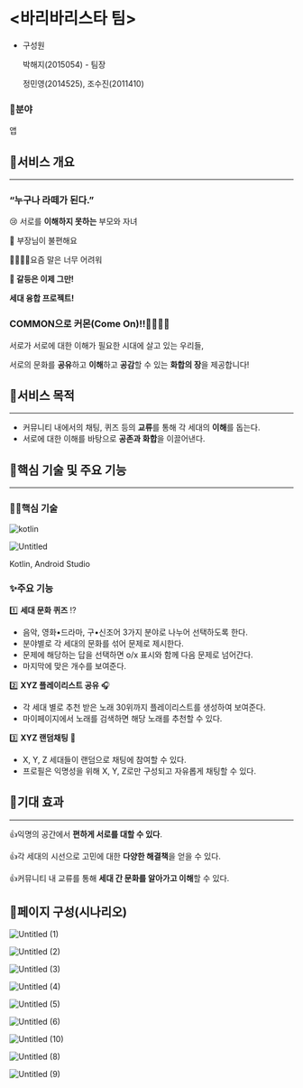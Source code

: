 # <바리바리스타 팀>

- 구성원
    
    박해지(2015054) - 팀장
    
    정민영(2014525), 조수진(2011410)

### 🔹분야

앱

## 🔶서비스 개요

---

### **“누구나 라떼가 된다.”**

😢 서로를 **이해하지 못하는** 부모와 자녀

🤬 부장님이 불편해요

🤷‍♀️🤦‍♀️요즘 말은 너무 어려워

**🙅 갈등은 이제 그만!**

**세대 융합 프로젝트!**

### **COMMON으로 커몬(Come On)!!**🙋‍♀️🙋‍♂️

서로가 서로에 대한 이해가 필요한 시대에 살고 있는 우리들,

서로의 문화를 **공유**하고 **이해**하고 **공감**할 수 있는 **화합의 장**을 제공합니다!

## 🔶서비스 목적

---

- 커뮤니티 내에서의 채팅, 퀴즈 등의 **교류**를 통해 각 세대의 **이해**를 돕는다.
- 서로에 대한 이해를 바탕으로 **공존과 화합**을 이끌어낸다.

## 🔶핵심 기술 및 주요 기능

---

### 🧑‍💻핵심 기술

![kotlin](https://user-images.githubusercontent.com/83302507/187071918-dbcacbd6-d06e-4272-b946-70ee33833a5d.png)

![Untitled](https://user-images.githubusercontent.com/83302507/187071954-4fa437ea-686e-4b65-a81d-0b03f5996eb9.png)

Kotlin, Android Studio

### ✨주요 기능

1️⃣ **세대 문화 퀴즈** ⁉️

- 음악, 영화•드라마, 구•신조어 3가지 분야로 나누어 선택하도록 한다.
- 분야별로 각 세대의 문화를 섞어 문제로 제시한다.
- 문제에 해당하는 답을 선택하면 o/x 표시와 함께 다음 문제로 넘어간다.
- 마지막에 맞은 개수를 보여준다.

2️⃣ **XYZ 플레이리스트 공유** 🎧

- 각 세대 별로 추천 받은 노래 30위까지 플레이리스트를 생성하여 보여준다.
- 마이페이지에서 노래를 검색하면 해당 노래를 추천할 수 있다.

3️⃣ **XYZ 랜덤채팅** 💬

- X, Y, Z 세대들이 랜덤으로 채팅에 참여할 수 있다.
- 프로필은 익명성을 위해 X, Y, Z로만 구성되고 자유롭게 채팅할 수 있다.

## 🔶기대 효과

---

👍익명의 공간에서 **편하게 서로를 대할 수 있다**.

👍각 세대의 시선으로 고민에 대한 **다양한 해결책**을 얻을 수 있다.

👍커뮤니티 내 교류를 통해 **세대 간 문화를 알아가고 이해**할 수 있다.

## 🔶페이지 구성(시나리오)

![Untitled (1)](https://user-images.githubusercontent.com/83302507/187071993-c57c4645-becd-4999-999e-f175d219ed2b.png)

![Untitled (2)](https://user-images.githubusercontent.com/83302507/187072015-8bb98610-4e2d-4466-9fde-55f62b0f8148.png)

![Untitled (3)](https://user-images.githubusercontent.com/83302507/187072032-ea25f774-882c-4296-bb24-b325e04e54e3.png)

![Untitled (4)](https://user-images.githubusercontent.com/83302507/187072046-957c05c4-7adf-476f-8a8f-f1d4d4f72ea0.png)

![Untitled (5)](https://user-images.githubusercontent.com/83302507/187072176-2cc5a649-06b2-4282-a387-74bb5e9864dd.png)

![Untitled (6)](https://user-images.githubusercontent.com/83302507/187072215-561e21b8-aa0a-4b0e-8102-fb69d361495f.png)

![Untitled (10)](https://user-images.githubusercontent.com/83302507/187072410-b080bc69-069b-4e0a-83ad-2f49376b0872.png)

![Untitled (8)](https://user-images.githubusercontent.com/83302507/187072341-6b8d1c63-98ec-468e-94a7-0abec77a5827.png)

![Untitled (9)](https://user-images.githubusercontent.com/83302507/187072342-3ea079b2-c1cf-49f8-b209-84899762b184.png)
